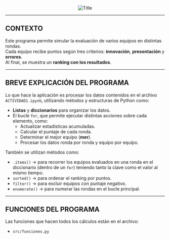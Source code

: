 <div align="center">
  <img src="https://readme-typing-svg.herokuapp.com?font=Architects+Daughter&color=%23FF69B4&size=50&center=true&vCenter=true&height=60&width=600&lines=Proyectos+Estudiantiles!&duration=5000&pause=3000" alt="Title"></div>

---

## CONTEXTO

Este programa permite simular la evaluación de varios equipos en distintas rondas.  
Cada equipo recibe puntos según tres criterios: **innovación**, **presentación** y **errores**.  
Al final, se muestra un **ranking con los resultados**.

---

## BREVE EXPLICACIÓN DEL PROGRAMA

Lo que hace la aplicación es procesar los datos contenidos en el archivo `ACTIVIDAD1.ipynb`, utilizando métodos y estructuras de Python como:

- **Listas** y **diccionarios** para organizar los datos.
- El bucle `for`, que permite ejecutar distintas acciones sobre cada elemento, como:
  - Actualizar estadísticas acumuladas.
  - Calcular el puntaje de cada ronda.
  - Determinar el mejor equipo (**mer**).
  - Procesar los datos ronda por ronda y equipo por equipo.

También se utilizan métodos como:

- `.items()` → para recorrer los equipos evaluados en una ronda en el diccionario (dentro de un `for`) teniendo tanto la clave como el valor al mismo tiempo.
- `sorted()` → para ordenar el ranking por puntos.
- `filter()` → para excluir equipos con puntaje negativo.
- `enumerate()` → para numerar las rondas en el bucle principal.

---

## FUNCIONES DEL PROGRAMA

Las funciones que hacen todos los cálculos están en el archivo: 
- `src/funciones.py`
